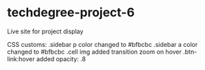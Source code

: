 # techdegree-project-6

Live site for project display

CSS customs:
.sidebar p color changed to #bfbcbc
.sidebar a color changed to #bfbcbc
.cell img added transition zoom on hover
.btn-link:hover added opacity: .8
